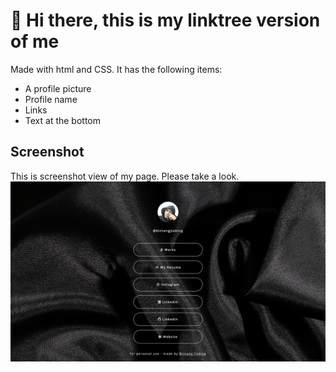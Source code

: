 # 🤠 Hi there, this is my linktree version of me
Made with html and CSS. It has the following items:

- A profile picture
- Profile name
- Links
- Text at the bottom

## Screenshot
This is screenshot view of my page. Please take a look.
![Screenshot](screenshot.png)